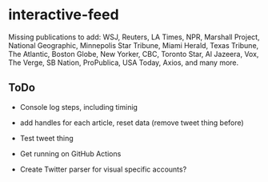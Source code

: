 # interactive-feed

Missing publications to add: WSJ, Reuters, LA Times, NPR, Marshall Project, National Geographic, Minnepolis Star Tribune, Miami Herald, Texas Tribune, The Atlantic, Boston Globe, New Yorker, CBC, Toronto Star, Al Jazeera, Vox, The Verge, SB Nation, ProPublica, USA Today, Axios, and many more.

## ToDo
- Console log steps, including timinig
- add handles for each article, reset data (remove tweet thing before)
- Test tweet thing

- Get running on GitHub Actions
- Create Twitter parser for visual specific accounts?